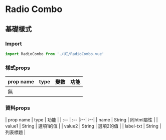 # Radio Combo

## 基礎樣式

### Import

```jsx
import RadioCombo from './UI/RadioCombo.vue'
```

### 樣式props
| prop name | type | 變數 | 功能 |
| :-- | :-- |:--| :--|
| 無 |  |  |  |


### 資料props
| prop name | type | 功能 |
| :-- | :-- |:--| :--|
| name | String | 同html屬性 |
| value1 | String | 選項1的值 |
| value2 | String | 選項2的值 |
| label-txt | String | 列表標題 |